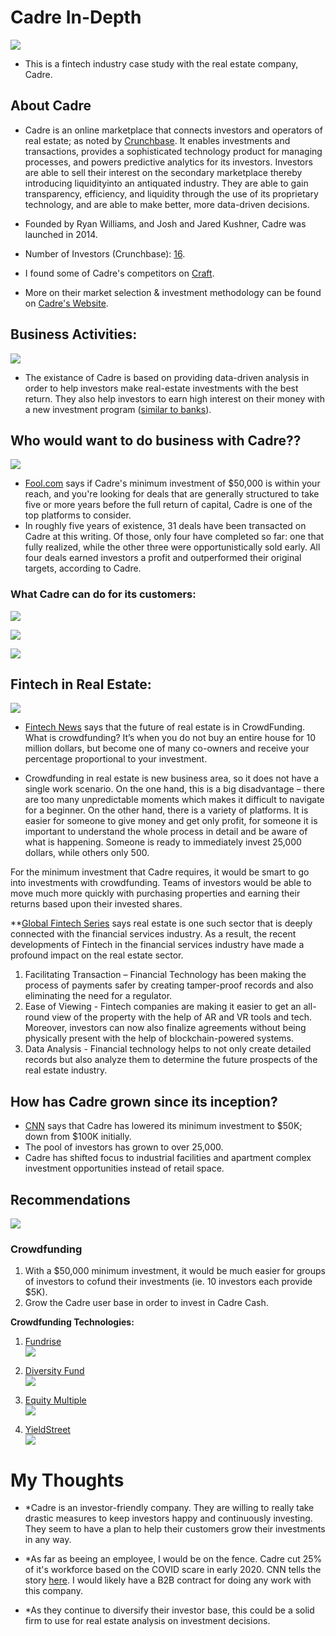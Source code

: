 # Cadre In-Depth
![](https://cdn.cadre.com/assets/img/public/cadre-logo-black-600x600.png)


* This is a fintech industry case study with the real estate company, Cadre. 

## About Cadre

* Cadre is an online marketplace that connects investors and operators of real estate; as noted by [Crunchbase][1]. It enables investments and transactions, provides a sophisticated technology product for managing processes, and powers predictive analytics for its investors. Investors are able to sell their interest on the secondary marketplace thereby introducing liquidityinto an antiquated industry. They are able to gain transparency, efficiency, and liquidity through the use of its proprietary technology, and are able to make better, more data-driven decisions.   
* Founded by Ryan Williams, and Josh and Jared Kushner, Cadre was launched in 2014.  
* Number of Investors (Crunchbase): [16][3].  
* I found some of Cadre's competitors on [Craft][4].   

* More on their market selection & investment methodology can be found on [Cadre's Website][2].

[1]: https://www.crunchbase.com/organization/cadre-2
[2]: https://cadre.com/insights/challenge-of-market-selection-cadre-approach
[3]: https://www.crunchbase.com/organization/cadre-2/company_financials
[4]: https://craft.co/cadre/competitors


## Business Activities:
![](https://cadre.com/insights/content/images/size/w2000/2020/09/Market-Selection-0.PNG)

* The existance of Cadre is based on providing data-driven analysis in order to help investors make real-estate investments with the best return. They also help investors to earn high interest on their money with a new investment program ([similar to banks][5]).

[5]: https://cadre.com/cash

## Who would want to do business with Cadre??    

![](https://m.foolcdn.com/media/millionacres/images/cadre_browse.width-800.png)   

* [Fool.com][6] says if Cadre's minimum investment of $50,000 is within your reach, and you're looking for deals that are generally structured to take five or more years before the full return of capital, Cadre is one of the top platforms to consider.    
* In roughly five years of existence, 31 deals have been transacted on Cadre at this writing. Of those, only four have completed so far: one that fully realized, while the other three were opportunistically sold early. All four deals earned investors a profit and outperformed their original targets, according to Cadre.

[6]: https://www.fool.com/millionacres/real-estate-investing/crowdfunding/cadre-commercial-real-estate-crowdfunding-review/

### What Cadre can do for its customers:
![](https://cadre.com/insights/content/images/2020/09/Market-Selection-3.PNG)

![](https://cadre.com/insights/content/images/2020/09/Market-Selection-4.PNG)

![](https://cadre.com/insights/content/images/2020/09/Market-Selection-2.PNG)


## Fintech in Real Estate:

![](https://cdn.shortpixel.ai/client/q_glossy,ret_img,w_750/https://www.fintechnews.org/wp-content/uploads/2020/09/1.jpg)

* [Fintech News][7] says that the future of real estate is in CrowdFunding. What is crowdfunding? It’s when you do not buy an entire house for 10 million dollars, but become one of many co-owners and receive your percentage proportional to your investment.

* Crowdfunding in real estate is new business area, so it does not have a single work scenario. On the one hand, this is a big disadvantage – there are too many unpredictable moments which makes it difficult to navigate for a beginner. On the other hand, there is a variety of platforms. It is easier for someone to give money and get only profit, for someone it is important to understand the whole process in detail and be aware of what is happening. Someone is ready to immediately invest 25,000 dollars, while others only 500.   

[7]: https://www.fintechnews.org/the-future-of-real-estate-a-crowdfunding-revolution/

For the minimum investment that Cadre requires, it would be smart to go into investments with crowdfunding. Teams of investors would be able to move much more quickly with purchasing properties and earning their returns based upon their invested shares.

**[Global Fintech Series][8] says real estate is one such sector that is deeply connected with the financial services industry. As a result, the recent developments of Fintech in the financial services industry have made a profound impact on the real estate sector.

1. Facilitating Transaction – Financial Technology has been making the process of payments safer by creating tamper-proof records and also eliminating the need for a regulator.   
2. Ease of Viewing - Fintech companies are making it easier to get an all-round view of the property with the help of AR and VR tools and tech. Moreover, investors can now also finalize agreements without being physically present with the help of blockchain-powered systems.   
3. Data Analysis - Financial technology helps to not only create detailed records but also analyze them to determine the future prospects of the real estate industry.   

[8]: https://globalfintechseries.com/how-is-fintech-redefining-real-estate/


## How has Cadre grown since its inception?
* [CNN][9] says that Cadre has lowered its minimum investment to $50K; down from $100K initially.   
* The pool of investors has grown to over 25,000.    
* Cadre has shifted focus to industrial facilities and apartment complex investment opportunities instead of retail space.

[9]: https://www.cnn.com/2020/09/21/investing/real-estate-cadre-savings-account/index.html

## Recommendations
![](https://ahmadsb.com/wp-content/uploads/2013/07/chi-carol-sente-crowdfunding-1871-20150302.jpeg)

### Crowdfunding

1. With a $50,000 minimum investment, it would be much easier for groups of investors to cofund their investments (ie. 10 investors each provide $5K).    
2. Grow the Cadre user base in order to invest in Cadre Cash.

**Crowdfunding Technologies:** 
1. [Fundrise][10]   
![](https://d10cq78zmnjvsx.cloudfront.net/interface/logo-hz-color.svg)   

2. [Diversity Fund][11]   
![](https://cdn.nerdwallet.com/investing/logos/DiversyFundLogo.png)   

3. [Equity Multiple][12]   
![](https://cdn.nerdwallet.com/investing/logos/EquityMultiple_logo.png)   

4. [YieldStreet][13]   
![](https://cdn.nerdwallet.com/investing/logos/YSLogo.png)   

[10]: https://fundrise.com/
[11]: https://diversyfund.com/?utm_source=www.google.com%2F
[12]: https://www.equitymultiple.com/
[13]: https://www.yieldstreet.com/raise-capital


# My Thoughts
* *Cadre is an investor-friendly company. They are willing to really take drastic measures to keep investors happy and continuously investing. They seem to have a plan to help their customers grow their investments in any way.    
* *As far as beeing an employee, I would be on the fence. Cadre cut 25% of it's workforce based on the COVID scare in early 2020. CNN tells the story [here][9]. I would likely have a B2B contract for doing any work with this company.  

* *As they continue to diversify their investor base, this could be a solid firm to use for real estate analysis on investment decisions.
